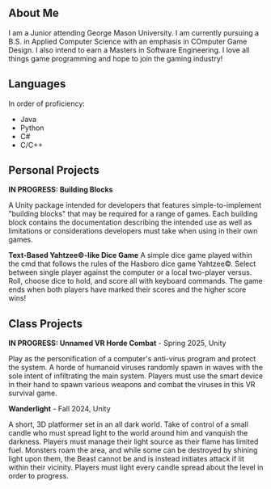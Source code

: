 ## About Me
I am a Junior attending George Mason University. I am currently pursuing a B.S. in Applied Computer Science with an emphasis in COmputer Game Design. I also intend to earn a Masters in Software Engineering. I love all things game programming and hope to join the gaming industry!

## Languages
In order of proficiency:
- Java
- Python
- C#
- C/C++

## Personal Projects
**IN PROGRESS: Building Blocks**

A Unity package intended for developers that features simple-to-implement "building blocks" that may be required for a range of games. Each building block contains the documentation describing the intended use as well as limitations or considerations developers must take when using in their own games.

**Text-Based Yahtzee©-like Dice Game**
A simple dice game played within the cmd that follows the rules of the Hasboro dice game Yahtzee©. Select between single player against the computer or a local two-player versus. Roll, choose dice to hold, and score all with keyboard commands. The game ends when both players have marked their scores and the higher score wins!

## Class Projects
**IN PROGRESS: Unnamed VR Horde Combat** - Spring 2025, Unity

Play as the personification of a computer's anti-virus program and protect the system. A horde of humanoid viruses randomly spawn in waves with the sole intent of infiltrating the main system. Players must use the smart device in their hand to spawn various weapons and combat the viruses in this VR survival game.

**Wanderlight** - Fall 2024, Unity

A short, 3D platformer set in an all dark world. Take of control of a small candle who must spread light to the world around him and vanquish the darkness. Players must manage their light source as their flame has limited fuel. Monsters roam the area, and while some can be destroyed by shining light upon them, the Beast cannot be and is instead initiates attack if lit within their vicinity. Players must light every candle spread about the level in order to progress. 

<!--
**madisellers/madisellers** is a ✨ _special_ ✨ repository because its `README.md` (this file) appears on your GitHub profile.

Here are some ideas to get you started:

- 🔭 I’m currently working on ...
- 🌱 I’m currently learning ...
- 👯 I’m looking to collaborate on ...
- 🤔 I’m looking for help with ...
- 💬 Ask me about ...
- 📫 How to reach me: ...
- 😄 Pronouns: ...
- ⚡ Fun fact: ...
-->
